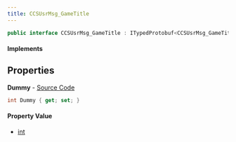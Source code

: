 ```yaml
---
title: CCSUsrMsg_GameTitle
---
```


```csharp
public interface CCSUsrMsg_GameTitle : ITypedProtobuf<CCSUsrMsg_GameTitle>, INativeHandle, INetMessage<CCSUsrMsg_GameTitle>, IDisposable
```

#### Implements

## Properties

**Dummy** - [Source Code](https://github.com/swiftly-solution/swiftlys2/blob/main/managed/src/SwiftlyS2.Generated/Protobufs/Interfaces/CCSUsrMsg_GameTitle.cs#L18)

```csharp
int Dummy { get; set; }
```

#### Property Value

- [int](https://learn.microsoft.com/dotnet/api/system.int32)

